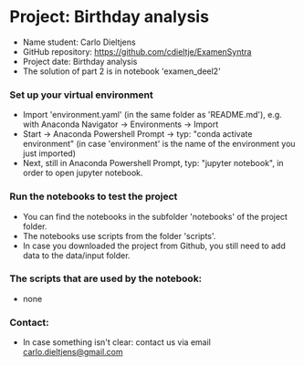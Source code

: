 # Project: Birthday analysis
- Name student: Carlo Dieltjens
- GitHub repository: https://github.com/cdieltje/ExamenSyntra
- Project date: Birthday analysis
- The solution of part 2 is in notebook 'examen_deel2'

### Set up your virtual environment
- Import 'environment.yaml' (in the same folder as 'README.md'), e.g. with Anaconda Navigator -> Environments -> Import
- Start -> Anaconda Powershell Prompt -> typ: "conda activate environment" (in case 'environment' is the name of the environment you just imported)
- Next, still in Anaconda Powershell Prompt, typ: "jupyter notebook", in order to open jupyter notebook.

### Run the notebooks to test the project
- You can find the notebooks in the subfolder 'notebooks' of the project folder.
- The notebooks use scripts from the folder 'scripts'.
- In case you downloaded the project from Github, you still need to add data to the data/input folder.

### The scripts that are used by the notebook:
- none

### Contact:
- In case something isn't clear: contact us via email carlo.dieltjens@gmail.com
